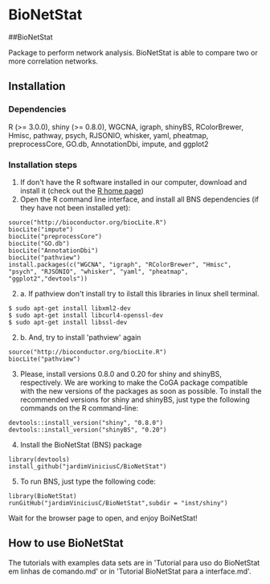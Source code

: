 # BioNetStat

##BioNetStat

Package to perform network analysis. BioNetStat is able to compare two or more correlation networks.

## Installation
### Dependencies
R (>= 3.0.0), shiny (>= 0.8.0), WGCNA, igraph, shinyBS, RColorBrewer, Hmisc, pathway, psych, RJSONIO, whisker, yaml, pheatmap, preprocessCore, GO.db, AnnotationDbi, impute, and ggplot2

### Installation steps

1. If don't have the R software installed in our computer, download and install it (check out the [R home page](http://www.r-project.org/))
2. Open the R command line interface, and install all BNS dependencies (if they have not been installed yet):
```
source("http://bioconductor.org/biocLite.R")
biocLite("impute")
biocLite("preprocessCore")
biocLite("GO.db")
biocLite("AnnotationDbi")
biocLite("pathview")
install.packages(c("WGCNA", "igraph", "RColorBrewer", "Hmisc", "psych", "RJSONIO", "whisker", "yaml", "pheatmap", "ggplot2","devtools")) 
```

2. a. If pathview don't install try to ilstall this libraries in linux shell terminal.
```
$ sudo apt-get install libxml2-dev
$ sudo apt-get install libcurl4-openssl-dev
$ sudo apt-get install libssl-dev
```
2. b. And, try to install 'pathview' again
```
source("http://bioconductor.org/biocLite.R")
biocLite("pathview")
```
3. Please, install versions 0.8.0 and 0.20 for shiny and shinyBS, respectively. We are working to make the CoGA package compatible with the new versions of the packages as soon as possible. To install the recommended versions for shiny and shinyBS, just type the following commands on the R command-line:
```
devtools::install_version("shiny", "0.8.0")
devtools::install_version("shinyBS", "0.20")
```
4. Install the BioNetStat (BNS) package
```
library(devtools)
install_github("jardimViniciusC/BioNetStat")
```
5. To run BNS, just type the following code:
```
library(BioNetStat)
runGitHub("jardimViniciusC/BioNetStat",subdir = "inst/shiny")
```
Wait for the browser page to open, and enjoy BoiNetStat!

## How to use BioNetStat
The tutorials with examples data sets are in 'Tutorial para uso do BioNetStat em linhas de comando.md' or in 'Tutorial BioNetStat para a interface.md'.
